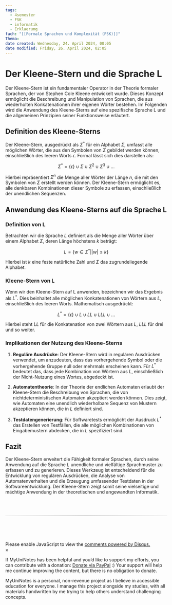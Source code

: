 ```yaml
---
tags:
  - 4semester
  - FSK
  - informatik
  - Erklaerung
fach: "[[Formale Sprachen und Komplexität (FSK)]]"
Thema:
date created: Wednesday, 24. April 2024, 00:05
date modified: Friday, 26. April 2024, 02:05
---
```


# Der Kleene-Stern und die Sprache L

Der Kleene-Stern ist ein fundamentaler Operator in der Theorie formaler Sprachen, der von Stephen Cole Kleene entwickelt wurde. Dieses Konzept ermöglicht die Beschreibung und Manipulation von Sprachen, die aus wiederholten Konkatenationen ihrer eigenen Wörter bestehen. Im Folgenden wird die Anwendung des Kleene-Sterns auf eine spezifische Sprache L und die allgemeinen Prinzipien seiner Funktionsweise erläutert.

## Definition des Kleene-Sterns

Der Kleene-Stern, ausgedrückt als $\Sigma^*$ für ein Alphabet $\Sigma$, umfasst alle möglichen Wörter, die aus den Symbolen von $\Sigma$ gebildet werden können, einschließlich des leeren Worts $\epsilon$. Formal lässt sich dies darstellen als:

$$
\Sigma^* = \{\epsilon\} \cup \Sigma \cup \Sigma^2 \cup \Sigma^3 \cup \dots
$$

Hierbei repräsentiert $\Sigma^n$ die Menge aller Wörter der Länge $n$, die mit den Symbolen von $\Sigma$ erstellt werden können. Der Kleene-Stern ermöglicht es, alle denkbaren Kombinationen dieser Symbole zu erfassen, einschließlich der unendlichen Sequenzen.

## Anwendung des Kleene-Sterns auf die Sprache L

### Definition von L

Betrachten wir die Sprache $L$ definiert als die Menge aller Wörter über einem Alphabet $\Sigma$, deren Länge höchstens $k$ beträgt:

$$
L = \{ w \in \Sigma^* | |w| \leq k \}
$$

Hierbei ist $k$ eine feste natürliche Zahl und $\Sigma$ das zugrundeliegende Alphabet.

### Kleene-Stern von L

Wenn wir den Kleene-Stern auf L anwenden, bezeichnen wir das Ergebnis als $L^*$. Dies beinhaltet alle möglichen Konkatenationen von Wörtern aus $L$, einschließlich des leeren Worts. Mathematisch ausgedrückt:

$$
L^* = \{\epsilon\} \cup L \cup LL \cup LLL \cup \dots
$$

Hierbei steht $LL$ für die Konkatenation von zwei Wörtern aus $L$, $LLL$ für drei und so weiter.

### Implikationen der Nutzung des Kleene-Sterns

1. **Reguläre Ausdrücke**: Der Kleene-Stern wird in regulären Ausdrücken verwendet, um anzudeuten, dass das vorhergehende Symbol oder die vorhergehende Gruppe null oder mehrmals erscheinen kann. Für $L^*$ bedeutet das, dass jede Kombination von Wörtern aus $L$, einschließlich der Nicht-Nutzung eines Wortes, abgedeckt ist.

2. **Automatentheorie**: In der Theorie der endlichen Automaten erlaubt der Kleene-Stern die Beschreibung von Sprachen, die von nichtdeterministischen Automaten akzeptiert werden können. Dies zeigt, wie Automaten eine unendlich wiederholbare Sequenz von Mustern akzeptieren können, die in $L$ definiert sind.

3. **Testdatengenerierung**: Für Softwaretests ermöglicht der Ausdruck $L^*$ das Erstellen von Testfällen, die alle möglichen Kombinationen von Eingabemustern abdecken, die in $L$ spezifiziert sind.

## Fazit

Der Kleene-Stern erweitert die Fähigkeit formaler Sprachen, durch seine Anwendung auf die Sprache $L$ unendliche und vielfältige Sprachmuster zu erfassen und zu generieren. Dieses Werkzeug ist entscheidend für die Entwicklung von regulären Ausdrücken, die Analyse von Automatenverhalten und die Erzeugung umfassender Testdaten in der Softwareentwicklung. Der Kleene-Stern zeigt somit seine vielseitige und mächtige Anwendung in der theoretischen und angewandten Informatik.

<!-- DISQUS SCRIPT COMMENT START -->

<hr style="border: none; height: 2px; background: linear-gradient(to right, #f0f0f0, #ccc, #f0f0f0); margin-top: 4rem; margin-bottom: 5rem;">
<div id="disqus_thread"></div>
<script>
    /**
    *  RECOMMENDED CONFIGURATION VARIABLES: EDIT AND UNCOMMENT THE SECTION BELOW TO INSERT DYNAMIC VALUES FROM YOUR PLATFORM OR CMS.
    *  LEARN WHY DEFINING THESE VARIABLES IS IMPORTANT: https://disqus.com/admin/universalcode/#configuration-variables    */
    /*
    var disqus_config = function () {
    this.page.url = PAGE_URL;  // Replace PAGE_URL with your page's canonical URL variable
    this.page.identifier = PAGE_IDENTIFIER; // Replace PAGE_IDENTIFIER with your page's unique identifier variable
    };
    */
    (function() { // DON'T EDIT BELOW THIS LINE
    var d = document, s = d.createElement('script');
    s.src = 'https://myuninotes.disqus.com/embed.js';
    s.setAttribute('data-timestamp', +new Date());
    (d.head || d.body).appendChild(s);
    })();
</script>
<noscript>Please enable JavaScript to view the <a href="https://disqus.com/?ref_noscript">comments powered by Disqus.</a></noscript>

<!-- DISQUS SCRIPT COMMENT END -->

<!-- Modal START -->
<div id="myModal" class="modal">
  <div class="modal-content">
    <span id="closeModal" class="close">&times;</span>
    <p class="modal-text">
      If MyUniNotes has been helpful and you’d like to support my efforts, <span class="modal-highlight"> you can contribute with a donation: <a class="modal-dono-link" href="https://paypal.me/myuninotes4u">Donate via PayPal</a> :) </span> Your support will help me continue improving the content, but there is no obligation to donate.
    </p>
    <p class="modal-text">
      <span class="modal-highlight">MyUniNotes is a personal, non-revenue project as I believe in accessible education for everyone.</span> I manage this project alongside my studies, with all materials handwritten by me trying to help others understand challenging concepts.
    </p>
  </div>
</div>

<script>
  // JavaScript to display the modal on page load
  document.addEventListener('DOMContentLoaded', function() {
    // Generate a random number between 1 and 1
    // Wanted it to load with a adjustable probability for every page load but did not work, as DOM is loaded only once. Therefore now loading it every time website is visited and DOM is loaded.
    const randomNumber = Math.floor(Math.random() * 1) + 1; 
    // console.log(randomNumber)
    if (randomNumber === 1) {
      setTimeout(function() {
        const modal = document.getElementById('myModal');
        if (modal) {
          modal.classList.add('show');
        }
      }, 1000); // Adjust the delay as needed

      const closeModal = document.getElementById('closeModal');
      if (closeModal) {
        closeModal.addEventListener('click', function() {
          const modal = document.getElementById('myModal');
          if (modal) {
            modal.classList.remove('show');
          }
        });
      }
    } else {
      // Ensure the modal is hidden if the random number is not 1
      const modal = document.getElementById('myModal');
      if (modal) {
        modal.style.display = 'none';
      }
    }
  });
</script>
<!-- Modal END -->
